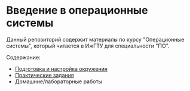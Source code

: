 ﻿# Введение в операционные системы

Данный репозиторий содержит материалы по курсу "Операционные системы", который читается в ИжГТУ для специальности "ПО".

Содержание:
- [Подготовка и настройка окружения](docs/preparing/index.md)
- [Практические задания](docs/practice/index.md)
- Домашние/лабораторные работы